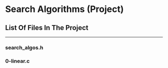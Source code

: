 # Search Algorithms (Project)
## List Of Files In The Project
---
### search_algos.h

### 0-linear.c

###
